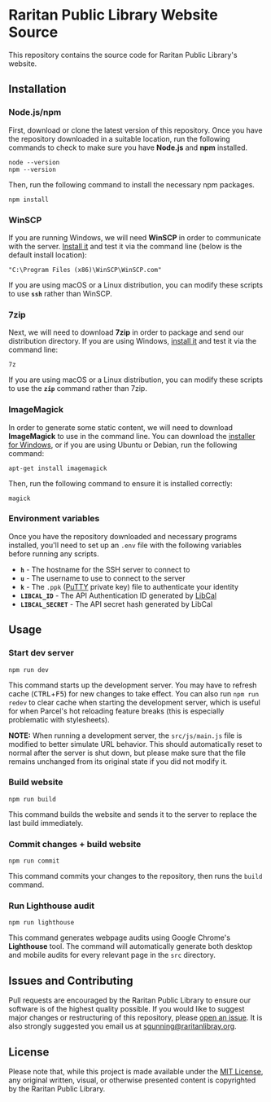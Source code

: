 # **Raritan Public Library Website Source**
This repository contains the source code for Raritan Public Library's website.

## **Installation**

### **Node.js/npm**
First, download or clone the latest version of this repository. Once you have the repository downloaded in a suitable location, run the following commands to check to make sure you have **Node.js** and **npm** installed.
```
node --version
npm --version
```
Then, run the following command to install the necessary npm packages.
```
npm install
```

### **WinSCP**
If you are running Windows, we will need **WinSCP** in order to communicate with the server. [Install it](https://winscp.net/eng/download.php) and test it via the command line (below is the default install location):
```
"C:\Program Files (x86)\WinSCP\WinSCP.com"
```
If you are using macOS or a Linux distribution, you can modify these scripts to use **`ssh`** rather than WinSCP.

### **7zip**
Next, we will need to download **7zip** in order to package and send our distribution directory. If you are using Windows, [install it](https://www.7-zip.org/download.html) and test it via the command line:
```
7z
```
If you are using macOS or a Linux distribution, you can modify these scripts to use the **`zip`** command rather than 7zip.

### **ImageMagick**
In order to generate some static content, we will need to download **ImageMagick** to use in the command line. You can download the [installer for Windows](https://imagemagick.org/script/download.php), or if you are using Ubuntu or Debian, run the following command:
```
apt-get install imagemagick
```
Then, run the following command to ensure it is installed correctly:
```
magick
```

### **Environment variables**
Once you have the repository downloaded and necessary programs installed, you'll need to set up an `.env` file with the following variables before running any scripts.
- **`h`** - The hostname for the SSH server to connect to
- **`u`** - The username to use to connect to the server
- **`k`** - The `.ppk` ([PuTTY](https://www.putty.org/) private key) file to authenticate your identity
- **`LIBCAL_ID`** - The API Authentication ID generated by [LibCal](https://www.springshare.com/libcal/)
- **`LIBCAL_SECRET`** - The API secret hash generated by LibCal

## **Usage**

### **Start dev server**
```
npm run dev
```
This command starts up the development server. You may have to refresh cache (<kbd>CTRL</kbd>+<kbd>F5</kbd>) for new changes to take effect. You can also run `npm run redev` to clear cache when starting the development server, which is useful for when Parcel's hot reloading feature breaks (this is especially problematic with stylesheets).

**NOTE:** When running a development server, the `src/js/main.js` file is modified to better simulate URL behavior. This should automatically reset to normal after the server is shut down, but please make sure that the file remains unchanged from its original state if you did not modify it.

### **Build website**
```
npm run build
```
This command builds the website and sends it to the server to replace the last build immediately.

### **Commit changes + build website**
```
npm run commit
```
This command commits your changes to the repository, then runs the `build` command.

### **Run Lighthouse audit**
```
npm run lighthouse
```
This command generates webpage audits using Google Chrome's **Lighthouse** tool. The command will automatically generate both desktop and mobile audits for every relevant page in the `src` directory.

## **Issues and Contributing**
Pull requests are encouraged by the Raritan Public Library to ensure our software is of the highest quality possible. If you would like to suggest major changes or restructuring of this repository, please [open an issue](https://github.com/raritanlibrary/www/issues/new). It is also strongly suggested you email us at [sgunning@raritanlibray.org](mailto:sgunning@raritanlibray.org).

## **License**
Please note that, while this project is made available under the [MIT License](LICENSE), any original written, visual, or otherwise presented content is copyrighted by the Raritan Public Library.